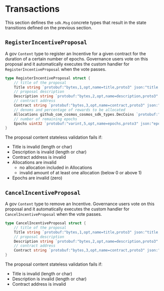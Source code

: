 <!--
order: 4
-->

# Transactions

This section defines the `sdk.Msg` concrete types that result in the state
transitions defined on the previous section.

## `RegisterIncentiveProposal`

A gov `Content` type to register an Incentive for a given contract for the
duration of a certain number of epochs. Governance users vote on this proposal
and it automatically executes the custom handler for `RegisterIncentiveProposal`
when the vote passes.

```go
type RegisterIncentiveProposal struct {
	// title of the proposal
	Title string `protobuf:"bytes,1,opt,name=title,proto3" json:"title,omitempty"`
	// proposal description
	Description string `protobuf:"bytes,2,opt,name=description,proto3" json:"description,omitempty"`
	// contract address
	Contract string `protobuf:"bytes,3,opt,name=contract,proto3" json:"contract,omitempty"`
	// denoms and percentage of rewards to be allocated
	Allocations github_com_cosmos_cosmos_sdk_types.DecCoins `protobuf:"bytes,4,rep,name=allocations,proto3,castrepeated=github.com/cosmos/cosmos-sdk/types.DecCoins" json:"allocations"`
	// number of remaining epochs
	Epochs uint32 `protobuf:"varint,5,opt,name=epochs,proto3" json:"epochs,omitempty"`
}
```

The proposal content stateless validation fails if:

*   Title is invalid (length or char)
*   Description is invalid (length or char)
*   Contract address is invalid
*   Allocations are invalid
    *   no allocation included in Allocations
    *   invalid amount of at least one allocation (below 0 or above 1)
*   Epochs are invalid (zero)

## `CancelIncentiveProposal`

A gov `Content` type to remove an Incentive. Governance users vote on this
proposal and it automatically executes the custom handler for
`CancelIncentiveProposal` when the vote passes.

```go
type CancelIncentiveProposal struct {
	// title of the proposal
	Title string `protobuf:"bytes,1,opt,name=title,proto3" json:"title,omitempty"`
	// proposal description
	Description string `protobuf:"bytes,2,opt,name=description,proto3" json:"description,omitempty"`
	// contract address
	Contract string `protobuf:"bytes,3,opt,name=contract,proto3" json:"contract,omitempty"`
}
```

The proposal content stateless validation fails if:

*   Title is invalid (length or char)
*   Description is invalid (length or char)
*   Contract address is invalid
